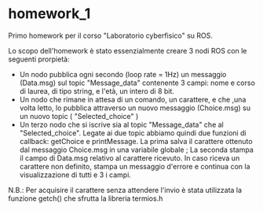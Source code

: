 # homework_1
Primo homework per il corso "Laboratorio cyberfisico" su ROS.

Lo scopo dell'homework è stato essenzialmente creare 3 nodi ROS con le seguenti prorpietà:
- Un nodo pubblica ogni secondo (loop rate = 1Hz) un messaggio (Data.msg) sul topic "Message_data" contenente 3 campi:
nome e corso di laurea, di tipo string, e l'età, un intero di 8 bit.
- Un nodo che rimane in attesa di un comando, un carattere, e che ,una volta letto, lo pubblica attraverso un nuovo messaggio (Choice.msg) su un nuovo topic ( "Selected_choice" )
- Un terzo nodo che si iscrive sia al topic "Message_data" che al "Selected_choice". Legate ai due topic abbiamo quindi due funzioni di callback: getChoice e printMessage. 
La prima salva il carattere ottenuto dal messaggio Choice.msg in una variabile globale ;
La seconda stampa il campo di Data.msg relativo al carattere ricevuto. In caso riceva un carattere non definito, stampa un messaggio d'errore e continua con la visualizzazione di tutti e 3 i campi.

N.B.: Per acquisire il carattere senza attendere l'invio è stata utilizzata la funzione getch() che sfrutta la libreria termios.h
